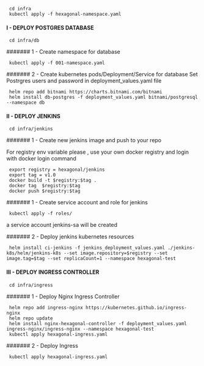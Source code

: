 
```
 cd infra
 kubectl apply -f hexagonal-namespace.yaml
```

#### I - DEPLOY POSTGRES DATABASE

```
 cd infra/db
```

####### 1 - Create namespace for database
```
 kubectl apply -f 001-namespace.yaml
```

####### 2 - Create kubernetes pods/Deployment/Service for database
Set Postrgres users and password in deployment_values.yaml file

```
 helm repo add bitnami https://charts.bitnami.com/bitnami
 helm install db-postgres -f deployment_values.yaml bitnami/postgresql --namespace db
```


#### II - DEPLOY JENKINS

```
 cd infra/jenkins
```

####### 1 - Create new jenkins image and push to your repo

For registry env variable please , use your own docker registry and login with docker login command
```
 export registry = hexagonal/jenkins
 export tag = v1.0
 docker build -t $registry:$tag .
 docker tag  $registry:$tag
 docker push $registry:$tag
```

####### 1 - Create service account and role for jenkins
```
 kubectl apply -f roles/
```
a service account jenkins-sa will be created


####### 2 - Deploy jenkins kubernetes resources
```
 helm install ci-jenkins -f jenkins_deployment_values.yaml ./jenkins-k8s/helm/jenkins-k8s --set image.repository=$registry --set image.tag=$tag --set replicaCount=1 --namespace hexagonal-test
```


#### III - DEPLOY INGRESS CONTROLLER

```
 cd infra/ingress
```

####### 1 - Deploy Nginx Ingress Controller
```
 helm repo add ingress-nginx https://kubernetes.github.io/ingress-nginx
 helm repo update
 helm install nginx-hexagonal-controller -f deployment_values.yaml ingress-nginx/ingress-nginx --namespace hexagonal-test
 kubectl apply hexagonal-ingress.yaml
```

####### 2 - Deploy Ingress
```
 kubectl apply hexagonal-ingress.yaml
```